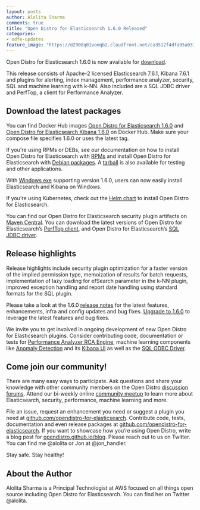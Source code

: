 ```yaml
---
layout: posts
author: Alolita Sharma
comments: true
title: "Open Distro for Elasticsearch 1.6.0 Released"
categories:
- odfe-updates
feature_image: "https://d2908q01vomqb2.cloudfront.net/ca3512f4dfa95a03169c5a670a4c91a19b3077b4/2019/03/26/open_disto-elasticsearch-logo-800x400.jpg"
---
```



Open Distro for Elasticsearch 1.6.0 is now available for [download](https://opendistro.github.io/for-elasticsearch/downloads.html).

This release consists of Apache-2 licensed Elasticsearch 7.6.1, Kibana 7.6.1 and plugins for alerting, index management, performance analyzer, security, SQL and machine learning with k-NN. Also included are a SQL JDBC driver and PerfTop, a client for Performance Analyzer.

## Download the latest packages

You can find Docker Hub images [Open Distro for Elasticsearch 1.6.0](https://hub.docker.com/r/amazon/opendistro-for-elasticsearch) and [Open Distro for Elasticsearch Kibana 1.6.0](https://hub.docker.com/r/amazon/opendistro-for-elasticsearch-kibana) on Docker Hub. Make sure your compose file specifies 1.6.0 or uses the latest tag.

If you're using RPMs or DEBs, see our documentation on how to install Open Distro for Elasticsearch with [RPMs](https://opendistro.github.io/for-elasticsearch-docs/docs/install/rpm/) and install Open Distro for Elasticsearch with [Debian packages](https://opendistro.github.io/for-elasticsearch-docs/docs/install/deb/). A [tarball](https://opendistro.github.io/for-elasticsearch-docs/docs/install/tar/) is also available for testing and other applications.

With [Windows exe](https://opendistro.github.io/for-elasticsearch-docs/docs/install/windows/) supporting version 1.6.0, users can now easily install Elasticsearch and Kibana on Windows.

If you're using Kubernetes, check out the [Helm chart](https://opendistro.github.io/for-elasticsearch-docs/docs/install/helm/) to install Open Distro for Elasticsearch.

You can find our Open Distro for Elasticsearch security plugin artifacts on [Maven Central](https://mvnrepository.com/artifact/com.amazon.opendistroforelasticsearch). You can download the latest versions of Open Distro for Elasticsearch’s [PerfTop client](https://www.npmjs.com/package/@aws/opendistro-for-elasticsearch-perftop), and Open Distro for Elasticsearch’s [SQL JDBC driver](https://d3g5vo6xdbdb9a.cloudfront.net/downloads/elasticsearch-clients/opendistro-sql-jdbc/opendistro-sql-jdbc-1.6.0.0.jar).

## Release highlights

Release highlights include security plugin optimization for a faster version of the implied permission type, memoization of results for batch requests, implementation of lazy loading for efSearch parameter in the k-NN plugin, improved exception handling and report date handling using standard formats for the SQL plugin.

Please take a look at the 1.6.0 [release notes](https://github.com/opendistro-for-elasticsearch/opendistro-build/blob/master/release-notes/release-notes-odfe-1.6.0.md) for the latest features, enhancements, infra and config updates and bug fixes. [Upgrade to 1.6.0](https://opendistro.github.io/for-elasticsearch/downloads.html) to leverage the latest features and bug fixes.

We invite you to get involved in ongoing development of new Open Distro for Elasticsearch plugins. Consider contributing code, documentation or tests for [Performance Analyzer RCA Engine](https://github.com/opendistro-for-elasticsearch/performance-analyzer-rca),  machine learning components like [Anomaly Detection](https://github.com/opendistro-for-elasticsearch/anomaly-detection-kibana-plugin) and its [Kibana UI](https://github.com/opendistro-for-elasticsearch/anomaly-detection-kibana-plugin) as well as the [SQL ODBC Driver](https://github.com/opendistro-for-elasticsearch/sql-odbc).

## Come join our community!

There are many easy ways to participate. Ask questions and share your knowledge with other community members on the Open Distro [discussion forums](https://discuss.opendistrocommunity.dev/). Attend our bi-weekly online [community meetup](https://www.meetup.com/Open-Distro-for-Elasticsearch-Meetup-Group) to learn more about Elasticsearch, security, performance, machine learning and more.

File an issue, request an enhancement you need or suggest a plugin you need at [github.com/opendistro-for-elasticsearch](https://github.com/opendistro-for-elasticsearch). Contribute code, tests, documentation and even release packages at [github.com/opendistro-for-elasticsearch](https://github.com/opendistro-for-elasticsearch). If you want to showcase how you’re using Open Distro, write a blog post for [opendistro.github.io/blog](https://opendistro.github.io/blog). Please reach out to us on Twitter. You can find me @alolita or Jon at @jon_handler.

Stay safe. Stay healthy!

## About the Author

Alolita Sharma is a Principal Technologist at AWS focused on all things open source including Open Distro for Elasticsearch. You can find her on Twitter @alolita.
